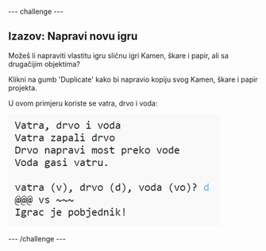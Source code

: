 \--- challenge \---

## Izazov: Napravi novu igru

Možeš li napraviti vlastitu igru sličnu igri Kamen, škare i papir, ali sa drugačijim objektima?

Klikni na gumb 'Duplicate' kako bi napravio kopiju svog Kamen, škare i papir projekta.

U ovom primjeru koriste se vatra, drvo i voda:

![screenshot](images/rps-fire.png)

\--- /challenge \---